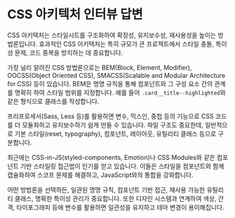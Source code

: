 # CSS 아키텍처 인터뷰 답변

CSS 아키텍처는 스타일시트를 구조화하여 확장성, 유지보수성, 재사용성을 높이는 방법론입니다. 효과적인 CSS 아키텍처는 특히 규모가 큰 프로젝트에서 스타일 충돌, 특이성 문제, 코드 중복을 방지하는 데 중요합니다.

가장 널리 알려진 CSS 방법론으로는 BEM(Block, Element, Modifier), OOCSS(Object Oriented CSS), SMACSS(Scalable and Modular Architecture for CSS) 등이 있습니다. BEM은 명명 규칙을 통해 컴포넌트와 그 구성 요소 간의 관계를 명확히 하여 스타일 범위를 지정합니다. 예를 들어 `.card__title--highlighted`와 같은 형식으로 클래스를 작성합니다.

프리프로세서(Sass, Less 등)를 활용하면 변수, 믹스인, 중첩 등의 기능으로 CSS 코드를 더 모듈화하고 유지보수하기 쉽게 만들 수 있습니다. 파일 구조도 중요한데, 일반적으로 기본 스타일(reset, typography), 컴포넌트, 레이아웃, 유틸리티 클래스 등으로 구분합니다.

최근에는 CSS-in-JS(styled-components, Emotion)나 CSS Modules와 같은 컴포넌트 기반 스타일링 접근법이 인기를 얻고 있습니다. 이들은 스타일을 컴포넌트와 함께 캡슐화하여 스코프 문제를 해결하고, JavaScript와의 통합을 강화합니다.

어떤 방법론을 선택하든, 일관된 명명 규칙, 컴포넌트 기반 접근, 재사용 가능한 유틸리티 클래스, 명확한 특이성 관리가 중요합니다. 또한 디자인 시스템과 연계하여 색상, 간격, 타이포그래피 등에 변수를 활용하면 일관성을 유지하고 테마 변경이 용이해집니다.